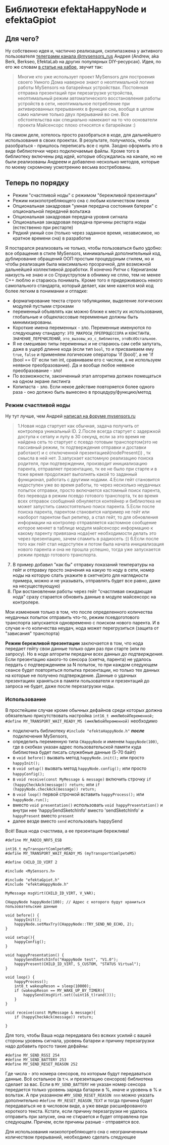 # Библиотеки **efektaHappyNode** и **efektaGpiot**

## Для чего?
Ну собственно идея и, частично реализация, скопипазжена у активного пользователя [телеграмм канала @mysensors_rus](https://t.me/mysensors_rus "телеграмм канала @mysensors_rus") Андрея (Andrew, aka Berk, Berkseo, EfektaLab на других популярных DIY-ресурсах).
Идея, по его же словам [в статье на хабре](https://habr.com/ru/post/478960/ "в статье на хабре"), звучит так:
> Многие кто уже использует проект MySensors для построения своего Умного Дома наверное знают о неоптимальной логике работы MySensors на батарейных устройствах. Постоянная отправка презентаций при перезагрузке устройства, неоптимальный режим автоматического восстановления работы устройств в сети, неоптимальное потребление при активированных прерываниях в функции сна, вообще в целом само наличие только двух прерываний во сне. Все обстоятельства как специально намекают на то что основатели проекта Майсенсорс плохо относятся к батарейкам :)

На самом деле, хотелось просто разобраться в коде, для дальнейшего использования в своих проектах. В результате, получилось, чтобы разобраться - пришлось переписать все с нуля. Заодно оформить это в виде библиотечки через подключаемые файлы. Кроме того в библиотеку включены ряд идей, которые обсуждались на канале, но не были реализованы Андреем и добавлено несколько методов, которые по моему скромному усмотрению весьма востребованы.

## Теперь по порядку
- Режим "счастливой ноды" с режимом "бережливой презентации"
- Режим низкопотребляющего сна с любым количеством пинов
- Опциональная закадровая "умная передача состояния батереи" с опциональной передачей вольтажа
- Опциональная закадровая передача уровня сигнала
- Опциональная закадровая передача причины рестарта ноды (естественно при рестарте)
- Редкий умный сон (только через заданное время, независимое, но кратное времени сна) в разработке

Я постарался реализовать не только, чтобы пользоваться было удобно: все обращения в стиле MySensors, минимальный дополнительный код, дублирование обращений ООП простым процедурным стилем, но 
и чтобы реализация была максимально прозрачной, для возможной дальнейшей коллективной доработки. Я конечно Ритчи с Керниганом наизусть не знаю и со Страуструпом в обнимку не сплю, тем не менее С++ люблю
и стараюсь понимать. Кроме того я придерживаюсь некого самопального стандарта, который делает, как мне кажется мой код более легким в понимании и отладке:
- форматирование текста строго табуляциями, выделение логических модулей пустыми строками
- переменный объявлять как можно ближе к месту их использования, глобальные и общеклассовые перемменые должны быть минимизированы. 
- Короткие имена переменных - зло. Переменные именуются по следующему стандарту: `ЭТО_МАКРОСЫ_ПРЕПРОЦЕССОРА` и `КОНСТАНТЫ, ЗНАЧЕНИЕ_ПЕРЕЧИСЛЕНИЙ`, `это_вызовы_из_с_библиотек`, `этоВсёОстальное`.
- Я не смешиваю типы переменных и не стараюсь сам себя запутать, даже в ущерб длинне кода (если тип `bool`, то и присваиваем ему `true`, `false` и применяем логические операторы 'if (bool)', а не 'if (bool == 0)' если тип int, сравниваем его с числом, а не используем неявное преобразование). Да и вообще любое неявное преобразование - зло! 
- По возможности, законченный этап алгоритма должен помещаться на одном экране листинга
- Копипаста - зло. Если некое действие повторяется более одного раза - оно должно быть вынесено в процедуру/функцию/метод

### Режим счастливой ноды
Ну тут лучше, чем Андрей [написал на форуме mysensors.ru](https://mysensors.ru/forum/viewtopic.php?f=5&t=380)
> 1.Новая нода стартует как обычная, задача получить от контролера уникальный ID.
2.После всегда стартует с задержкой доступа к сетапу и лупу в 30 секунд, если за это время не найдена сеть то стартует с псевдо готовым транспортом(это не пассивный режим, тк подтверждения отправки и доставки работают) и с отключенной презентацией(nodePresent()) , тк смысла в ней нет.
3.запускает кастомную реализацию поиска родителя, при подтверждении, производит инициализацию парента, отправляет презентацию, тк ее не было при старте и в тоже время продолжает выполнять какой то заданный функционал, работать с другими нодами.
4.Если гейт становится недоступен уже во время работы, то через несколько неудачных попыток отправки, просто включается кастомный поиск парента, без перевода в режим псевдо готового транспорта, тк во время всех отправок сообщений обнуляется контейнер и библиотека не может запустить самостоятельно поиск парента.
5.Если после поиска парента, парентом становится например не гейт или наоборот парентом был репитер, а стал гейт, то для обновления информации на контролер отправляется кастомное сообщение которое меняет в таблице модуля майсенсорс информацию к какому паренту привязана нода(нет необходимости делать это через презентацию, зачем спамить в радиосеть :))
6.Если после того как гейт стал недоступен и потом была начата инициализация нового парента и она не прошла успешно, тогда уже запускается режим превдо готового транспорта.
7. В пример добавил "как бы" отправку показаний температуры на гейт и отправку просто значения на какую то ноду в сети, номер ноды на которую слать укажите в скетче(это для наглядности примера, можно и не указывать, отправлять будет все равно, даже на несуществующую)
8. При востановлении работы через гейт "счастливая ожидающая нода" сразу старается обновить данные в модуле майсенсорс на контролере.

Мои изменения только в том, что после определенного количества неудачных попыток отправить что-то, режим псевдоготового транспорта запускается одновременно с поиском нового парента. И в случае н-го количества неудач, нода может перегрузиться (защита от "зависания" транспорта) 

__Режим бережливой презентации__ заключается в том, что нода передает гейту свои данные только один раз при старте (или по запросу). Но в ноде алгоритм передачи всех данных *до подтверждения*. 
Если презентацию какого-то сенсора (скетча, парента) не удалось пердать с подтверждением за N попыток, то при каждом следующем сеансе будет повторяться попытка презентации, но только тех данных на которые не получено подтверждение.
Данные о удачных презентациях храняться в памяти пользователя и презентаций до запроса не будет, даже после перезагрузки ноды.

### Использование

В простейшем случае кроме обычных дефайнов среди которых должна обязательно присутствовать настройка `int16_t имяЛюбойПеременной; #define MY_TRANSPORT_WAIT_READY_MS (имяЛюбойПеременной)` необходимо 
- подключить библиотеку `#include "efektaHappyNode.h"` ***после*** подключения MySensors, 
- определить переменную типа `CHappyNode` и именем `happyNode(100)`, где в скобках указан адрес пользовательской памяти куда библиотека будет писать служебные данные (5-70 байт)
- в `void before()` вызвать метод `happyNode.init();` или просто `happyInit();`
- в `void setup()` вызвать метод `happyNode.config();` или просто `happyConfig();`
- в `void receive(const MyMessage & message)` включить строчку `if (happyCheckAck(message)) return;` или `if (happyNode.checkAck(message)) return;`
- в `void loop()` первой строчкой вставить `happyProcess();` или `happyNode.run();`
- вместо `void presentation()` использовать `void happyPresentation()` и внутри нее 'happySendSketchInfo' вместо 'sendSketchInfo' и `happyPresent` вместо `present`
- далее везде вместо `send` использовать happySend

Всё! Ваша нода счастлива, а ее презентация бережлива!
    
	#define MY_RADIO_NRF5_ESB

    int16_t myTransportComlpeteMS;
    #define MY_TRANSPORT_WAIT_READY_MS (myTransportComlpeteMS)

    #define CHILD_ID_VIRT 2

    #include <MySensors.h>

    #include "efektaGpiot.h"
    #include "efektaHappyNode.h"

    MyMessage msgVirt(CHILD_ID_VIRT, V_VAR);

    CHappyNode happyNode(100); // Адрес c которого будут храниться пользовательские данные

    void before() {
        happyInit();
        happyNode.setMaxTry(CHappyNode::TRY_SEND_NO_ECHO, 2);
    }

    void setup(){
        happyConfig();
    }

    void happyPresentation() {
        happySendSketchInfo("HappyNode test", "V1.0");
        happyPresent(CHILD_ID_VIRT, S_CUSTOM, "STATUS Virtual");
    }

    void loop() {
        happyProcess();
        int8_t wakeupReson = sleep(10000);
        if (wakeupReson == MY_WAKE_UP_BY_TIMER){
            happySend(msgVirt.set((uint16_t)rand()));
        }
    }

    void receive(const MyMessage & message){
        if (happyCheckAck(message)) return;

    }

Для того, чтобы Ваша нода передавала без всяких усилий с вашей стороны уровень сигнала, уровень батареи и причину перезагрузки надо добавить просто такие дефайны:

    #define MY_SEND_RSSI 254
    #define MY_SEND_BATTERY 253
    #define MY_SEND_RESET_REASON 252
	
Где числа - это номера сенсоров, по которым будут передаваться данные. Всё остальное (в т.ч. и презентацию сенсоров) библиотека сделает за вас. Если в `MY_SEND_BATTERY` не указан номер сенсора
передается только уровень заряда батареи в %, иначе и уровень в % и вольтаж. 
А при указанном `#MY_SEND_RESET_REASON nnn` можно указать дополнительно `#define MY_RESET_REASON_TEXT` и тогда причина будет передаваться не в числовом виде, а уже ввиде расшифрованого короткого текста.
Кстати, если причину перезагрузки не удалось отправить при запуске, она не стирается и будет отправлена при следующем. Причем, если причины разные - отправятся все.

Для использования низкопотребляющего сна с неограниченным количеством прерываний, необходимо сделать следующее
